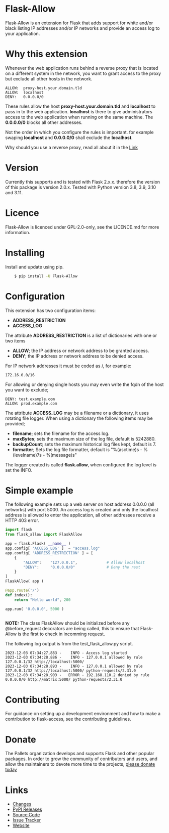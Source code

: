 # Flask-Allow 
Flask-Allow is an extension for Flask that adds support for white and/or black listing 
IP addresses and/or IP networks and provide an access log to your application.

# Why this extension
Whenever the web application runs behind a reverse proxy that is located on a different system
in the network, you want to grant access to the proxy but exclude all other hosts in the network.

    ALLOW:  proxy-host.your.domain.tld
    ALLOW:  localhost
    DENY:   0.0.0.0/0

These rules allow the host **proxy-host.your.domain.tld** and **localhost** to pass in to the web
application. **localhost** is there to give administrators access to the web application when 
running on the same machine. The **0.0.0.0/0** blocks all other addresses.

Not the order in which you configure the rules is important. for example swaping **localhost** and
**0.0.0.0/0** shall exclude the **localhost**.

Why should you use a reverse proxy, read all about it in the 
[Link](https://flask.palletsprojects.com/en/2.3.x/deploying/nginx/)


# Version
Currently this supports and is tested with Flask 2.x.x. therefore the version of this package
is version 2.0.x. Tested with Python version 3.8, 3.9, 3.10 and 3.11. 


# Licence
Flask-Allow is licenced under GPL-2.0-only, see the LICENCE.md for more information.


# Installing
Install and update using pip.

```bash
    $ pip install -U Flask-Allow
```


# Configuration
This extension has two configuration items:
* **ADDRESS_RESTRICTION**
* **ACCESS_LOG**

The attribute **ADDRESS_RESTRICTION** is a list of dictionaries with one or two items
* **ALLOW**; the IP address or network address to be granted access. 
* **DENY**; the IP address or network address to be denied access.

For IP network addresses it must be coded as <IP-address>/<no-bits>, for example:

    172.16.0.0/16

For allowing or denying single hosts you may even write the fqdn of the host you want to exclude;

    DENY: test.example.com
    ALLOW: prod.example.com

The attribute **ACCESS_LOG** may be a filename or a dictionary, it uses rotating file logger. 
When using a dictionary the following items may be provided;
* **filename**; sets the filename for the access log. 
* **maxBytes**; sets the maximum size of the log file, default is 5242880.
* **backupCount**; sets the maximum historical log files kept, default is 7. 
* **formatter**; Sets the log file formatter, default is "%(asctime)s - %(levelname)7s - %(message)s" 

The logger created is called **flask.allow**, when configured the log level is set the INFO.


# Simple example
The following example sets up a web server on host address 0.0.0.0 (all networks) with port 5000.
An access log is created and only the localhost address is allowed to enter the application, all 
other addresses receive a HTTP 403 error.

```python
import flask
from flask_allow import FlaskAllow

app = flask.Flask( __name__ )
app.config[ 'ACCESS_LOG' ]  = "access.log"
app.config[ 'ADDRESS_RESTRICTION' ] = [
    {
        "ALLOW":    "127.0.0.1",             # Allow localhost
        "DENY":     "0.0.0.0/0"              # Deny the rest
    }
]
FlaskAllow( app )

@app.route('/')
def index():
    return "Hello world", 200

app.run( '0.0.0.0', 5000 )
    
```
**NOTE:** The class FlaskAllow should be initialized before any @before_request decorators
are being called, this to ensure that Flask-Allow is the first to check in incomming request.

The following log output is from the test_flask_allow.py script. 
```log
2023-12-03 07:34:27,883 -    INFO - Access log started
2023-12-03 07:34:28,886 -    INFO - 127.0.0.1 allowed by rule 127.0.0.1/32 http://localhost:5000/ 
2023-12-03 07:34:28,893 -    INFO - 127.0.0.1 allowed by rule 127.0.0.1/32 http://localhost:5000/ python-requests/2.31.0
2023-12-03 07:34:28,903 -   ERROR - 192.168.110.2 denied by rule 0.0.0.0/0 http://matrix:5000/ python-requests/2.31.0
```


# Contributing
For guidance on setting up a development environment and how to make a contribution to 
flask-access, see the contributing guidelines.


# Donate
The Pallets organization develops and supports Flask and other popular packages. 
In order to grow the community of contributors and users, and allow the maintainers to devote 
more time to the projects, [please donate today](https://palletsprojects.com/donate)


# Links
* [Changes](https://github.com/pe2mbs/flask-allow/CHANGED.md)
* [PyPI Releases](https://pypi.org/project/flask_allow/)
* [Source Code](https://github.com/pe2mbs/Flask-Allow)
* [Issue Tracker](https://github.com/pe2mbs/Flask-Allow/issues)
* [Website](https://github.com/pe2mbs/Flask-Allow)
